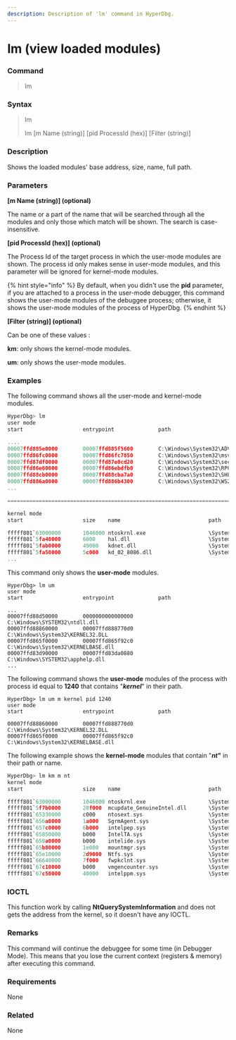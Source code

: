 ```yaml
---
description: Description of 'lm' command in HyperDbg.
---
```


# lm (view loaded modules)

### Command

> lm

### Syntax

> lm
>
> lm \[m Name (string)] \[pid ProcessId (hex)] \[Filter (string)]

### Description

Shows the loaded modules' base address, size, name, full path.

### Parameters

**\[m Name (string)] (optional)**

The name or a part of the name that will be searched through all the modules and only those which match will be shown. The search is case-insensitive.

**\[pid ProcessId (hex)] (optional)**

The Process Id of the target process in which the user-mode modules are shown. The process id only makes sense in user-mode modules, and this parameter will be ignored for kernel-mode modules.

{% hint style="info" %}
By default, when you didn't use the **pid** parameter, if you are attached to a process in the user-mode debugger, this command shows the user-mode modules of the debuggee process; otherwise, it shows the user-mode modules of the process of HyperDbg.
{% endhint %}

**\[Filter (string)] (optional)**

Can be one of these values :

**km**: only shows the kernel-mode modules.

**um**: only shows the user-mode modules.

### Examples

The following command shows all the user-mode and kernel-mode modules.

```cpp
HyperDbg> lm
user mode
start                   entrypoint              path

....
00007ffd885e0000        00007ffd885f5600        C:\Windows\System32\ADVAPI32.dll
00007ffd86fc0000        00007ffd86fc7850        C:\Windows\System32\msvcrt.dll
00007ffd87df0000        00007ffd87e0cd20        C:\Windows\System32\sechost.dll
00007ffd86e60000        00007ffd86ebdfb0        C:\Windows\System32\RPCRT4.dll
00007ffd88cb0000        00007ffd88cba7a0        C:\Windows\System32\SHLWAPI.dll
00007ffd886a0000        00007ffd886b4300        C:\Windows\System32\WS2_32.dll
...

==============================================================================

kernel mode
start                   size    name                            path

fffff801`63000000       1046000 ntoskrnl.exe                    \SystemRoot\system32\ntoskrnl.exe
fffff801`5fa40000       6000    hal.dll                         \SystemRoot\system32\hal.dll
fffff801`5fab0000       49000   kdnet.dll                       \SystemRoot\system32\kdnet.dll
fffff801`5fa50000       5c000   kd_02_8086.dll                  \SystemRoot\system32\kd_02_8086.dll
...
```

This command only shows the **user-mode** modules.

```clike
HyperDbg> lm um
user mode
start                   entrypoint              path

...
00007ffd88d50000        0000000000000000        C:\Windows\SYSTEM32\ntdll.dll
00007ffd88860000        00007ffd888770d0        C:\Windows\System32\KERNEL32.DLL
00007ffd865f0000        00007ffd865f92c0        C:\Windows\System32\KERNELBASE.dll
00007ffd83d90000        00007ffd83da0880        C:\Windows\SYSTEM32\apphelp.dll
...
```

The following command shows the **user-mode** modules of the process with process id equal to **1240** that contains "_**kernel**_" in their path.

```clike
HyperDbg> lm um m kernel pid 1240
user mode
start                   entrypoint              path

00007ffd88860000        00007ffd888770d0        C:\Windows\System32\KERNEL32.DLL
00007ffd865f0000        00007ffd865f92c0        C:\Windows\System32\KERNELBASE.dll

```

The following example shows the **kernel-mode** modules that contain "_**nt**_**"** in their path or name.

```c
HyperDbg> lm km m nt
kernel mode
start                   size    name                            path

fffff801`63000000       1046000 ntoskrnl.exe                    \SystemRoot\system32\ntoskrnl.exe
fffff801`5f7b0000       28f000  mcupdate_GenuineIntel.dll       \SystemRoot\system32\mcupdate_GenuineIntel.dll
fffff801`65330000       c000    ntosext.sys                     \SystemRoot\System32\drivers\ntosext.sys
fffff801`656a0000       1a000   SgrmAgent.sys                   \SystemRoot\system32\drivers\SgrmAgent.sys
fffff801`657c0000       6b000   intelpep.sys                    \SystemRoot\System32\drivers\intelpep.sys
fffff801`65850000       b000    IntelTA.sys                     \SystemRoot\System32\drivers\IntelTA.sys
fffff801`658a0000       b000    intelide.sys                    \SystemRoot\System32\drivers\intelide.sys
fffff801`65b80000       1e000   mountmgr.sys                    \SystemRoot\System32\drivers\mountmgr.sys
fffff801`65e10000       2d9000  Ntfs.sys                        \SystemRoot\System32\Drivers\Ntfs.sys
fffff801`66640000       7f000   fwpkclnt.sys                    \SystemRoot\System32\drivers\fwpkclnt.sys
fffff801`67c10000       b000    vmgencounter.sys                \SystemRoot\System32\drivers\vmgencounter.sys
fffff801`67c50000       40000   intelppm.sys                    \SystemRoot\System32\drivers\intelppm.sys

```

### IOCTL

This function work by calling **NtQuerySystemInformation** and does not gets the address from the kernel, so it doesn't have any IOCTL.

### Remarks

This command will continue the debuggee for some time (in Debugger Mode). This means that you lose the current context (registers & memory) after executing this command.

### Requirements

None

### Related

None
